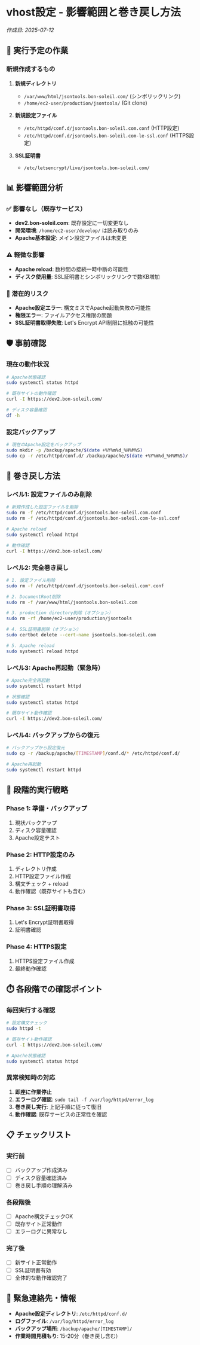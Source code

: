 # vhost設定 - 影響範囲と巻き戻し方法

*作成日: 2025-07-12*

## 🎯 実行予定の作業

### 新規作成するもの
1. **新規ディレクトリ**
   - `/var/www/html/jsontools.bon-soleil.com/` (シンボリックリンク)
   - `/home/ec2-user/production/jsontools/` (Git clone)

2. **新規設定ファイル**
   - `/etc/httpd/conf.d/jsontools.bon-soleil.com.conf` (HTTP設定)
   - `/etc/httpd/conf.d/jsontools.bon-soleil.com-le-ssl.conf` (HTTPS設定)

3. **SSL証明書**
   - `/etc/letsencrypt/live/jsontools.bon-soleil.com/`

## 📊 影響範囲分析

### ✅ 影響なし（既存サービス）
- **dev2.bon-soleil.com**: 既存設定に一切変更なし
- **開発環境**: `/home/ec2-user/develop/` は読み取りのみ
- **Apache基本設定**: メイン設定ファイルは未変更

### ⚠️ 軽微な影響
- **Apache reload**: 数秒間の接続一時中断の可能性
- **ディスク使用量**: SSL証明書とシンボリックリンクで数KB増加

### 🚨 潜在的リスク
- **Apache設定エラー**: 構文ミスでApache起動失敗の可能性
- **権限エラー**: ファイルアクセス権限の問題
- **SSL証明書取得失敗**: Let's Encrypt API制限に抵触の可能性

## 🛡️ 事前確認

### 現在の動作状況
```bash
# Apache状態確認
sudo systemctl status httpd

# 既存サイトの動作確認
curl -I https://dev2.bon-soleil.com/

# ディスク容量確認
df -h
```

### 設定バックアップ
```bash
# 現在のApache設定をバックアップ
sudo mkdir -p /backup/apache/$(date +%Y%m%d_%H%M%S)
sudo cp -r /etc/httpd/conf.d/ /backup/apache/$(date +%Y%m%d_%H%M%S)/
```

## 🔄 巻き戻し方法

### レベル1: 設定ファイルのみ削除
```bash
# 新規作成した設定ファイルを削除
sudo rm -f /etc/httpd/conf.d/jsontools.bon-soleil.com.conf
sudo rm -f /etc/httpd/conf.d/jsontools.bon-soleil.com-le-ssl.conf

# Apache reload
sudo systemctl reload httpd

# 動作確認
curl -I https://dev2.bon-soleil.com/
```

### レベル2: 完全巻き戻し
```bash
# 1. 設定ファイル削除
sudo rm -f /etc/httpd/conf.d/jsontools.bon-soleil.com*.conf

# 2. DocumentRoot削除
sudo rm -f /var/www/html/jsontools.bon-soleil.com

# 3. production directory削除（オプション）
sudo rm -rf /home/ec2-user/production/jsontools

# 4. SSL証明書削除（オプション）
sudo certbot delete --cert-name jsontools.bon-soleil.com

# 5. Apache reload
sudo systemctl reload httpd
```

### レベル3: Apache再起動（緊急時）
```bash
# Apache完全再起動
sudo systemctl restart httpd

# 状態確認
sudo systemctl status httpd

# 既存サイト動作確認
curl -I https://dev2.bon-soleil.com/
```

### レベル4: バックアップからの復元
```bash
# バックアップから設定復元
sudo cp -r /backup/apache/[TIMESTAMP]/conf.d/* /etc/httpd/conf.d/

# Apache再起動
sudo systemctl restart httpd
```

## 🧪 段階的実行戦略

### Phase 1: 準備・バックアップ
1. 現状バックアップ
2. ディスク容量確認
3. Apache設定テスト

### Phase 2: HTTP設定のみ
1. ディレクトリ作成
2. HTTP設定ファイル作成
3. 構文チェック + reload
4. 動作確認（既存サイトも含む）

### Phase 3: SSL証明書取得
1. Let's Encrypt証明書取得
2. 証明書確認

### Phase 4: HTTPS設定
1. HTTPS設定ファイル作成
2. 最終動作確認

## ⏱️ 各段階での確認ポイント

### 毎回実行する確認
```bash
# 設定構文チェック
sudo httpd -t

# 既存サイト動作確認
curl -I https://dev2.bon-soleil.com/

# Apache状態確認
sudo systemctl status httpd
```

### 異常検知時の対応
1. **即座に作業停止**
2. **エラーログ確認**: `sudo tail -f /var/log/httpd/error_log`
3. **巻き戻し実行**: 上記手順に従って復旧
4. **動作確認**: 既存サービスの正常性を確認

## 📋 チェックリスト

### 実行前
- [ ] バックアップ作成済み
- [ ] ディスク容量確認済み
- [ ] 巻き戻し手順の理解済み

### 各段階後
- [ ] Apache構文チェックOK
- [ ] 既存サイト正常動作
- [ ] エラーログに異常なし

### 完了後
- [ ] 新サイト正常動作
- [ ] SSL証明書有効
- [ ] 全体的な動作確認完了

## 🚨 緊急連絡先・情報

- **Apache設定ディレクトリ**: `/etc/httpd/conf.d/`
- **ログファイル**: `/var/log/httpd/error_log`
- **バックアップ場所**: `/backup/apache/[TIMESTAMP]/`
- **作業時間見積もり**: 15-20分（巻き戻し含む）